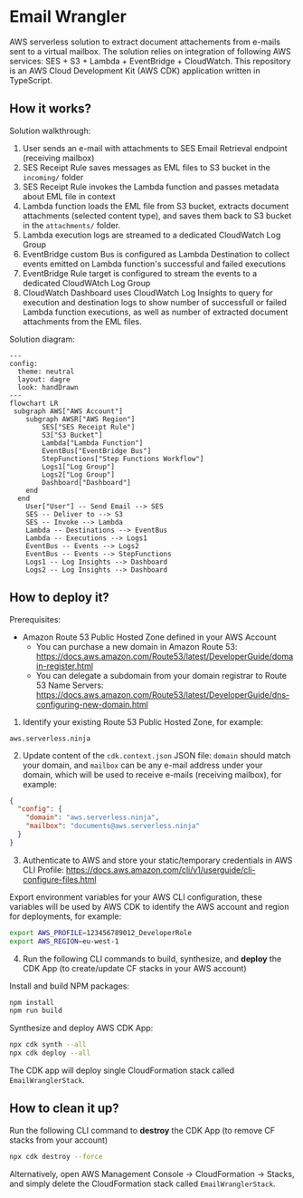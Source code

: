 # Email Wrangler

AWS serverless solution to extract document attachements from e-mails sent to a virtual mailbox. The solution relies on integration of following AWS services: SES + S3 + Lambda + EventBridge + CloudWatch. This repository is an AWS Cloud Development Kit (AWS CDK) application written in TypeScript.

## How it works?

Solution walkthrough:

1. User sends an e-mail with attachments to SES Email Retrieval endpoint (receiving mailbox)
2. SES Receipt Rule saves messages as EML files to S3 bucket in the `incoming/` folder
3. SES Receipt Rule invokes the Lambda function and passes metadata about EML file in context
4. Lambda function loads the EML file from S3 bucket, extracts document attachments (selected content type), and saves them back to S3 bucket in the `attachments/` folder.
5. Lambda execution logs are streamed to a dedicated CloudWatch Log Group
6. EventBridge custom Bus is configured as Lambda Destination to collect events emitted on Lambda function's successful and failed executions
7. EventBridge Rule target is configured to stream the events to a dedicated CloudWAtch Log Group
8. CloudWatch Dashboard uses CloudWatch Log Insights to query for execution and destination logs to show number of successfull or failed Lambda function executions, as well as number of extracted document attachments from the EML files.

Solution diagram:

```mermaid
---
config:
  theme: neutral
  layout: dagre
  look: handDrawn
---
flowchart LR
 subgraph AWS["AWS Account"]
    subgraph AWSR["AWS Region"]
        SES["SES Receipt Rule"]
        S3["S3 Bucket"]
        Lambda["Lambda Function"]
        EventBus["EventBridge Bus"]
        StepFunctions["Step Functions Workflow"]
        Logs1["Log Group"]
        Logs2["Log Group"]
        Dashboard["Dashboard"]
    end
  end
    User["User"] -- Send Email --> SES
    SES -- Deliver to --> S3
    SES -- Invoke --> Lambda
    Lambda -- Destinations --> EventBus
    Lambda -- Executions --> Logs1
    EventBus -- Events --> Logs2
    EventBus -- Events --> StepFunctions
    Logs1 -- Log Insights --> Dashboard
    Logs2 -- Log Insights --> Dashboard
```

## How to deploy it?

Prerequisites:

- Amazon Route 53 Public Hosted Zone defined in your AWS Account
  - You can purchase a new domain in Amazon Route 53: https://docs.aws.amazon.com/Route53/latest/DeveloperGuide/domain-register.html 
  - You can delegate a subdomain from your domain registrar to Route 53 Name Servers: https://docs.aws.amazon.com/Route53/latest/DeveloperGuide/dns-configuring-new-domain.html

1. Identify your existing Route 53 Public Hosted Zone, for example: 

```
aws.serverless.ninja
```

2. Update content of the `cdk.context.json` JSON file: `domain` should match your domain, and `mailbox` can be any e-mail address under your domain, which will be used to receive e-mails (receiving mailbox), for example:

```json
{
  "config": {
    "domain": "aws.serverless.ninja",
    "mailbox": "documents@aws.serverless.ninja"
  }
}
```

3. Authenticate to AWS and store your static/temporary credentials in AWS CLI Profile: https://docs.aws.amazon.com/cli/v1/userguide/cli-configure-files.html

Export environment variables for your AWS CLI configuration, these variables will be used by AWS CDK to identify the AWS account and region for deployments, for example:

```bash
export AWS_PROFILE=123456789012_DeveloperRole
export AWS_REGION=eu-west-1
```

4. Run the following CLI commands to build, synthesize, and **deploy** the CDK App (to create/update CF stacks in your AWS account)

Install and build NPM packages:

```bash
npm install
npm run build
```

Synthesize and deploy AWS CDK App:

```bash
npx cdk synth --all
npx cdk deploy --all
```

The CDK app will deploy single CloudFormation stack called `EmailWranglerStack`.

## How to clean it up?

Run the following CLI command to **destroy** the CDK App (to remove CF stacks from your account)

```bash
npx cdk destroy --force
```

Alternatively, open AWS Management Console -> CloudFormation -> Stacks, and simply delete the CloudFormation stack called `EmailWranglerStack`.
